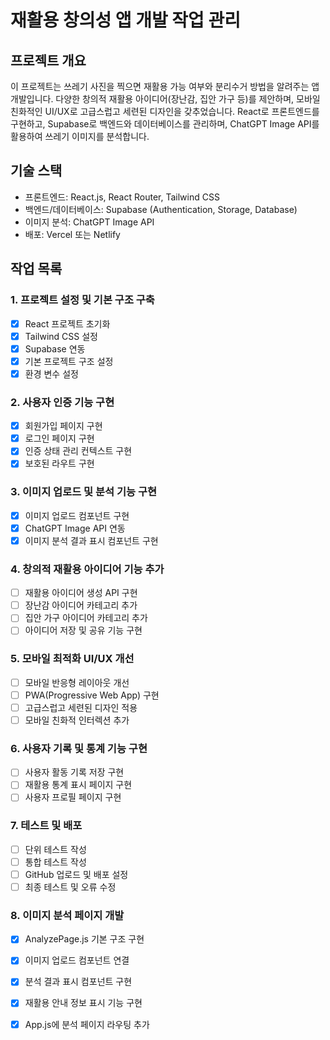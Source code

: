 # 재활용 창의성 앱 개발 작업 관리

## 프로젝트 개요

이 프로젝트는 쓰레기 사진을 찍으면 재활용 가능 여부와 분리수거 방법을 알려주는 앱 개발입니다. 다양한 창의적 재활용 아이디어(장난감, 집안 가구 등)를 제안하며, 모바일 친화적인 UI/UX로 고급스럽고 세련된 디자인을 갖추었습니다. React로 프론트엔드를 구현하고, Supabase로 백엔드와 데이터베이스를 관리하며, ChatGPT Image API를 활용하여 쓰레기 이미지를 분석합니다.

## 기술 스택

- 프론트엔드: React.js, React Router, Tailwind CSS
- 백엔드/데이터베이스: Supabase (Authentication, Storage, Database)
- 이미지 분석: ChatGPT Image API
- 배포: Vercel 또는 Netlify

## 작업 목록

### 1. 프로젝트 설정 및 기본 구조 구축
- [x] React 프로젝트 초기화
- [x] Tailwind CSS 설정
- [x] Supabase 연동
- [x] 기본 프로젝트 구조 설정
- [x] 환경 변수 설정

### 2. 사용자 인증 기능 구현
- [x] 회원가입 페이지 구현
- [x] 로그인 페이지 구현
- [x] 인증 상태 관리 컨텍스트 구현
- [x] 보호된 라우트 구현

### 3. 이미지 업로드 및 분석 기능 구현
- [x] 이미지 업로드 컴포넌트 구현
- [x] ChatGPT Image API 연동
- [x] 이미지 분석 결과 표시 컴포넌트 구현

### 4. 창의적 재활용 아이디어 기능 추가
- [ ] 재활용 아이디어 생성 API 구현
- [ ] 장난감 아이디어 카테고리 추가
- [ ] 집안 가구 아이디어 카테고리 추가
- [ ] 아이디어 저장 및 공유 기능 구현

### 5. 모바일 최적화 UI/UX 개선
- [ ] 모바일 반응형 레이아웃 개선
- [ ] PWA(Progressive Web App) 구현
- [ ] 고급스럽고 세련된 디자인 적용
- [ ] 모바일 친화적 인터렉션 추가

### 6. 사용자 기록 및 통계 기능 구현
- [ ] 사용자 활동 기록 저장 구현
- [ ] 재활용 통계 표시 페이지 구현
- [ ] 사용자 프로필 페이지 구현

### 7. 테스트 및 배포
- [ ] 단위 테스트 작성
- [ ] 통합 테스트 작성
- [ ] GitHub 업로드 및 배포 설정
- [ ] 최종 테스트 및 오류 수정

### 8. 이미지 분석 페이지 개발
- [x] AnalyzePage.js 기본 구조 구현
- [x] 이미지 업로드 컴포넌트 연결
- [x] 분석 결과 표시 컴포넌트 구현
- [x] 재활용 안내 정보 표시 기능 구현
- [x] App.js에 분석 페이지 라우팅 추가

